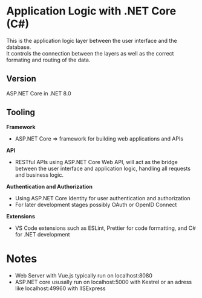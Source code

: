 # Application Logic with .NET Core (C#)

This is the application logic layer between the user interface and the database. \
It controls the connection between the layers as well as the correct formating and routing of the data.

## Version

ASP.NET Core in .NET 8.0

## Tooling

**Framework**
- ASP.NET Core => framework for building web applications and APIs

**API**
- RESTful APIs using ASP.NET Core Web API, will act as the bridge between the user interface and application logic, handling all requests and business logic.

**Authentication and Authorization**
- Using ASP.NET Core Identity for user authentication and authorization
- For later development stages possibly OAuth or OpenID Connect

**Extensions**
- VS Code extensions such as ESLint, Prettier for code formatting, and C# for .NET development


# Notes

- Web Server with Vue.js typically run on localhost:8080
- ASP.NET core ususally run on localhost:5000 with Kestrel or an adress like localhost:49960 with IISExpress
